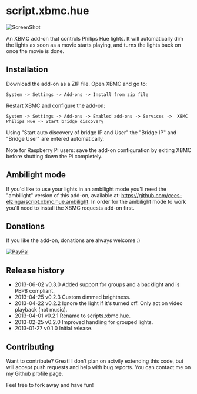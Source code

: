 script.xbmc.hue
===============

![ScreenShot](http://meethue.files.wordpress.com/2013/01/plugin2.png?w=400)

An XBMC add-on that controls Philips Hue lights. It will automatically 
dim the lights as soon as a movie starts playing, and turns the lights 
back on once the movie is done.

Installation
------------

Download the add-on as a ZIP file. Open XBMC and go to:

`System -> Settings -> Add-ons -> Install from zip file`

Restart XBMC and configure the add-on:

`System -> Settings -> Add-ons -> Enabled add-ons -> Services -> 
    XBMC Philips Hue -> Start bridge discovery`

Using "Start auto discovery of bridge IP and User" the "Bridge IP" and 
"Bridge User" are entered automatically.

Note for Raspberry Pi users: save the add-on configuration by exiting 
XBMC before shutting down the Pi completely.

Ambilight mode
--------------

If you'd like to use your lights in an ambilight mode you'll need the 
"ambilight" version of this add-on, available at: 
https://github.com/cees-elzinga/script.xbmc.hue.ambilight. In order 
for the ambilight mode to work you'll need to install the XBMC 
requests add-on first.

Donations
---------
If you like the add-on, donations are always welcome :)

[![PayPal]( https://www.paypalobjects.com/en_US/i/btn/btn_donate_LG.gif)](https://www.paypal.com/cgi-bin/webscr?cmd=_donations&business=48ZKAZK6QHNGJ&lc=NL&item_name=script%2exbmc%2ehue&currency_code=EUR)

Release history
---------------
  * 2013-06-02 v0.3.0 Added support for groups and a backlight and is
                      PEP8 compliant.
  * 2013-04-25 v0.2.3 Custom dimmed brightness.
  * 2013-04-22 v0.2.2 Ignore the light if it's turned off. Only act on 
                      video playback (not music).
  * 2013-04-01 v0.2.1 Rename to scripts.xbmc.hue.
  * 2013-02-25 v0.2.0 Improved handling for grouped lights.
  * 2013-01-27 v0.1.0 Initial release.

Contributing
------------

Want to contribute? Great! I don't plan on actvily extending this code,
but will accept push requests and help with bug reports. You can 
contact me on my Github profile page.

Feel free to fork away and have fun!

